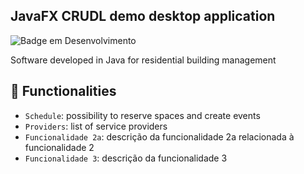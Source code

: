 

## JavaFX CRUDL demo desktop application  
![Badge em Desenvolvimento](http://img.shields.io/static/v1?label=STATUS&message=development&color=GREEN&style=for-the-badge)

Software developed in Java for residential building management 


## :hammer: Functionalities

- `Schedule`: possibility to reserve spaces and create events
- `Providers`: list of service providers
- `Funcionalidade 2a`: descrição da funcionalidade 2a relacionada à funcionalidade 2
- `Funcionalidade 3`: descrição da funcionalidade 3


